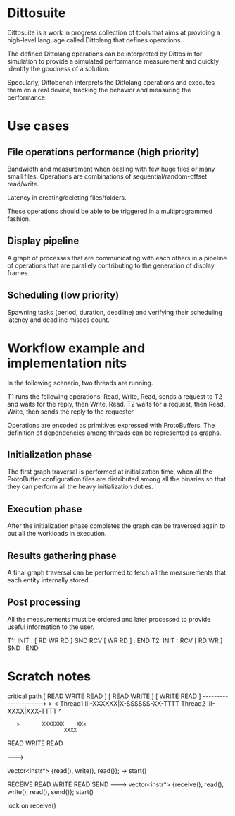 # Dittosuite

Dittosuite is a work in progress collection of tools that aims at providing
a high-level language called Dittolang that defines operations.

The defined Dittolang operations can be interpreted by Dittosim for simulation
to provide a simulated performance measurement and quickly identify
the goodness of a solution.

Specularly, Dittobench interprets the Dittolang operations and executes them on
a real device, tracking the behavior and measuring the performance.

# Use cases


## File operations performance (high priority)

Bandwidth and measurement when dealing with few huge files or many small files.
Operations are combinations of sequential/random-offset read/write.

Latency in creating/deleting files/folders.

These operations should be able to be triggered in a multiprogrammed fashion.


## Display pipeline

A graph of processes that are communicating with each others in a pipeline of
operations that are parallely contributing to the generation of display frames.


## Scheduling (low priority)

Spawning tasks (period, duration, deadline) and verifying their scheduling
latency and deadline misses count.


# Workflow example and implementation nits

In the following scenario, two threads are running.

T1 runs the following operations: Read, Write, Read, sends a request to T2 and
waits for the reply, then Write, Read.
T2 waits for a request, then Read, Write, then sends the reply to the requester.

Operations are encoded as primitives expressed with ProtoBuffers.
The definition of dependencies among threads can be represented as graphs.


## Initialization phase

The first graph traversal is performed at initialization time, when all the
ProtoBuffer configuration files are distributed among all the binaries so that
they can perform all the heavy initialization duties.


## Execution phase

After the initialization phase completes the graph can be traversed again to
put all the workloads in execution.


## Results gathering phase

A final graph traversal can be performed to fetch all the measurements that
each entity internally stored.


## Post processing

All the measurements must be ordered and later processed to provide useful
information to the user.

T1: INIT   : [ RD WR RD ]  SND               RCV [ WR RD ] : END
T2:   INIT :                 RCV [ RD WR ] SND             :   END


# Scratch notes

critical path [ READ WRITE READ ] [ READ WRITE ]  [ WRITE READ ]
-------------------->
             >                  <
Thread1   III-XXXXXX|X-SSSSSS-XX-TTTT
Thread2               III-XXXX|XXX-TTTT
                     ^

       >       XXXXXXX    XX<
                      XXXX


READ WRITE READ

--->

vector<instr*> {read(), write(), read()};
-> start()


RECEIVE READ WRITE READ SEND
--->
vector<instr*> {receive(), read(), write(), read(), send()};
start()

lock on receive()

